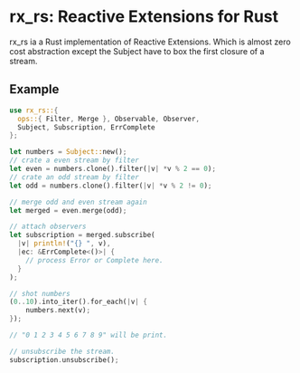 # rx_rs: Reactive Extensions for Rust

rx_rs ia a Rust implementation of Reactive Extensions. Which is almost zero cost abstraction except the Subject have to box the first closure of a stream.

## Example 

```rust
use rx_rs::{ 
  ops::{ Filter, Merge }, Observable, Observer,
  Subject, Subscription, ErrComplete 
};

let numbers = Subject::new();
// crate a even stream by filter
let even = numbers.clone().filter(|v| *v % 2 == 0);
// crate an odd stream by filter
let odd = numbers.clone().filter(|v| *v % 2 != 0);

// merge odd and even stream again
let merged = even.merge(odd);

// attach observers
let subscription = merged.subscribe(
  |v| println!("{} ", v),
  |ec: &ErrComplete<()>| {
    // process Error or Complete here.
  }
);

// shot numbers
(0..10).into_iter().for_each(|v| {
    numbers.next(v);
});

// "0 1 2 3 4 5 6 7 8 9" will be print.

// unsubscribe the stream.
subscription.unsubscribe();
```